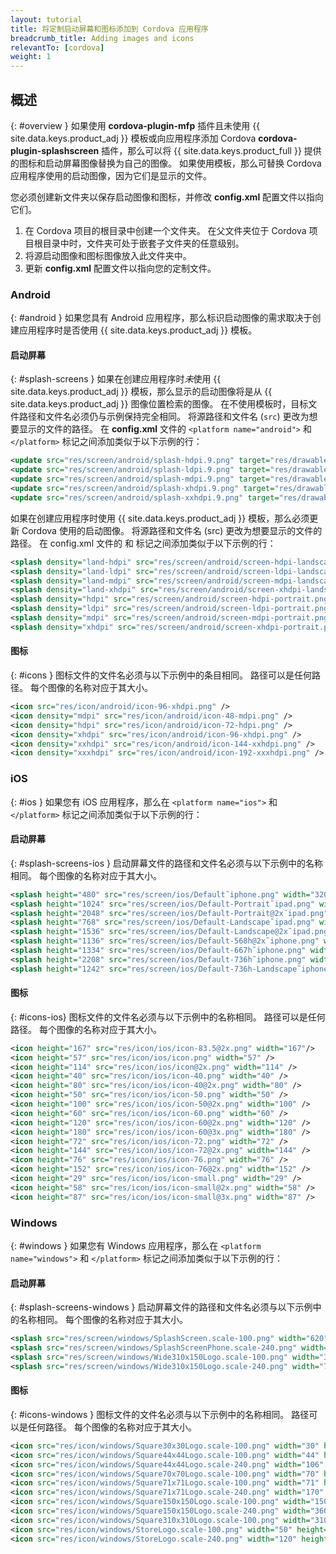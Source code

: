 ```yaml
---
layout: tutorial
title: 将定制启动屏幕和图标添加到 Cordova 应用程序
breadcrumb_title: Adding images and icons
relevantTo: [cordova]
weight: 1
---
```

<!-- NLS_CHARSET=UTF-8 -->
## 概述
{: #overview }
如果使用 **cordova-plugin-mfp** 插件且未使用 {{ site.data.keys.product_adj }} 模板或向应用程序添加 Cordova **cordova-plugin-splashscreen** 插件，那么可以将 {{ site.data.keys.product_full }} 提供的图标和启动屏幕图像替换为自己的图像。 如果使用模板，那么可替换 Cordova 应用程序使用的启动图像，因为它们是显示的文件。

您必须创建新文件夹以保存启动图像和图标，并修改 **config.xml** 配置文件以指向它们。

1. 在 Cordova 项目的根目录中创建一个文件夹。 在父文件夹位于 Cordova 项目根目录中时，文件夹可处于嵌套子文件夹的任意级别。
2. 将源启动图像和图标图像放入此文件夹中。
3. 更新 **config.xml** 配置文件以指向您的定制文件。

### Android
{: #android }
如果您具有 Android 应用程序，那么标识启动图像的需求取决于创建应用程序时是否使用 {{ site.data.keys.product_adj }} 模板。

#### 启动屏幕
{: #splash-screens }
如果在创建应用程序时*未*使用 {{ site.data.keys.product_adj }} 模板，那么显示的启动图像将是从 {{ site.data.keys.product_adj }} 图像位置检索的图像。 在不使用模板时，目标文件路径和文件名必须仍与示例保持完全相同。 将源路径和文件名 (`src`) 更改为想要显示的文件的路径。 在 **config.xml** 文件的 `<platform name="android">` 和 `</platform>` 标记之间添加类似于以下示例的行： 

```xml
<update src="res/screen/android/splash-hdpi.9.png" target="res/drawable-hdpi/splash.9.png" />
<update src="res/screen/android/splash-ldpi.9.png" target="res/drawable-ldpi/splash.9.png" />
<update src="res/screen/android/splash-mdpi.9.png" target="res/drawable-mdpi/splash.9.png" />
<update src="res/screen/android/splash-xhdpi.9.png" target="res/drawable-xhdpi/splash.9.png" />
<update src="res/screen/android/splash-xxhdpi.9.png" target="res/drawable-xxhdpi/splash.9.png" /> 
```

如果在创建应用程序时使用 {{ site.data.keys.product_adj }} 模板，那么必须更新 Cordova 使用的启动图像。 将源路径和文件名 (src) 更改为想要显示的文件的路径。 在 config.xml 文件的 <platform name="android"> 和 </platform> 标记之间添加类似于以下示例的行：

```xml
<splash density="land-hdpi" src="res/screen/android/screen-hdpi-landscape.png" />
<splash density="land-ldpi" src="res/screen/android/screen-ldpi-landscape.png" />
<splash density="land-mdpi" src="res/screen/android/screen-mdpi-landscape.png" />
<splash density="land-xhdpi" src="res/screen/android/screen-xhdpi-landscape.png" />
<splash density="hdpi" src="res/screen/android/screen-hdpi-portrait.png" />
<splash density="ldpi" src="res/screen/android/screen-ldpi-portrait.png" />
<splash density="mdpi" src="res/screen/android/screen-mdpi-portrait.png" />
<splash density="xhdpi" src="res/screen/android/screen-xhdpi-portrait.png" />
```

#### 图标
{: #icons }
图标文件的文件名必须与以下示例中的条目相同。 路径可以是任何路径。 每个图像的名称对应于其大小。

```xml
<icon src="res/icon/android/icon-96-xhdpi.png" />
<icon density="mdpi" src="res/icon/android/icon-48-mdpi.png" />
<icon density="hdpi" src="res/icon/android/icon-72-hdpi.png" />
<icon density="xhdpi" src="res/icon/android/icon-96-xhdpi.png" />
<icon density="xxhdpi" src="res/icon/android/icon-144-xxhdpi.png" />
<icon density="xxxhdpi" src="res/icon/android/icon-192-xxxhdpi.png" />
```

### iOS
{: #ios }
如果您有 iOS 应用程序，那么在 `<platform name="ios">` 和 `</platform>` 标记之间添加类似于以下示例的行：
    
#### 启动屏幕
{: #splash-screens-ios }
启动屏幕文件的路径和文件名必须与以下示例中的名称相同。 每个图像的名称对应于其大小。

```xml
<splash height="480" src="res/screen/ios/Default˜iphone.png" width="320" />
<splash height="1024" src="res/screen/ios/Default-Portrait˜ipad.png" width="768" />
<splash height="2048" src="res/screen/ios/Default-Portrait@2x˜ipad.png" width="1536" />
<splash height="768" src="res/screen/ios/Default-Landscape˜ipad.png" width="1024" />
<splash height="1536" src="res/screen/ios/Default-Landscape@2x˜ipad.png" width="2048" />
<splash height="1136" src="res/screen/ios/Default-568h@2x˜iphone.png" width="640" />
<splash height="1334" src="res/screen/ios/Default-667h˜iphone.png" width="750" />
<splash height="2208" src="res/screen/ios/Default-736h˜iphone.png" width="1242" />
<splash height="1242" src="res/screen/ios/Default-736h-Landscape˜iphone.png" width="2208" />
```

#### 图标
{: #icons-ios}
图标文件的文件名必须与以下示例中的名称相同。 路径可以是任何路径。 每个图像的名称对应于其大小。

```xml
<icon height="167" src="res/icon/ios/icon-83.5@2x.png" width="167"/>
<icon height="57" src="res/icon/ios/icon.png" width="57" />
<icon height="114" src="res/icon/ios/icon@2x.png" width="114" />
<icon height="40" src="res/icon/ios/icon-40.png" width="40" />
<icon height="80" src="res/icon/ios/icon-40@2x.png" width="80" />
<icon height="50" src="res/icon/ios/icon-50.png" width="50" />
<icon height="100" src="res/icon/ios/icon-50@2x.png" width="100" />
<icon height="60" src="res/icon/ios/icon-60.png" width="60" />
<icon height="120" src="res/icon/ios/icon-60@2x.png" width="120" />
<icon height="180" src="res/icon/ios/icon-60@3x.png" width="180" />
<icon height="72" src="res/icon/ios/icon-72.png" width="72" />
<icon height="144" src="res/icon/ios/icon-72@2x.png" width="144" />
<icon height="76" src="res/icon/ios/icon-76.png" width="76" />
<icon height="152" src="res/icon/ios/icon-76@2x.png" width="152" />
<icon height="29" src="res/icon/ios/icon-small.png" width="29" />
<icon height="58" src="res/icon/ios/icon-small@2x.png" width="58" />
<icon height="87" src="res/icon/ios/icon-small@3x.png" width="87" />
```

### Windows
{: #windows }
如果您有 Windows 应用程序，那么在 `<platform name="windows">` 和 `</platform>` 标记之间添加类似于以下示例的行：

#### 启动屏幕
{: #splash-screens-windows }
启动屏幕文件的路径和文件名必须与以下示例中的名称相同。 每个图像的名称对应于其大小。

```xml
<splash src="res/screen/windows/SplashScreen.scale-100.png" width="620" height="300"/>
<splash src="res/screen/windows/SplashScreenPhone.scale-240.png" width="1152" height="1920"/>
<splash src="res/screen/windows/Wide310x150Logo.scale-100.png" width="310" height="150"/>
<splash src="res/screen/windows/Wide310x150Logo.scale-240.png" width="744" height="360"/>
```

#### 图标
{: #icons-windows }
图标文件的文件名必须与以下示例中的名称相同。 路径可以是任何路径。 每个图像的名称对应于其大小。

```xml
<icon src="res/icon/windows/Square30x30Logo.scale-100.png" width="30" height="30" />
<icon src="res/icon/windows/Square44x44Logo.scale-100.png" width="44" height="44" />
<icon src="res/icon/windows/Square44x44Logo.scale-240.png" width="106" height="106" />
<icon src="res/icon/windows/Square70x70Logo.scale-100.png" width="70" height="70" />
<icon src="res/icon/windows/Square71x71Logo.scale-100.png" width="71" height="71" />
<icon src="res/icon/windows/Square71x71Logo.scale-240.png" width="170" height="170" />
<icon src="res/icon/windows/Square150x150Logo.scale-100.png" width="150" height="150" />
<icon src="res/icon/windows/Square150x150Logo.scale-240.png" width="360" height="360" />
<icon src="res/icon/windows/Square310x310Logo.scale-100.png" width="310" height="310" />
<icon src="res/icon/windows/StoreLogo.scale-100.png" width="50" height="50" />
<icon src="res/icon/windows/StoreLogo.scale-240.png" width="120" height="120" />
```
